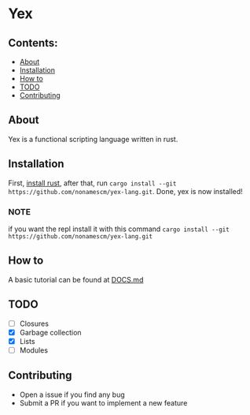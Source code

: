 # Yex

## Contents:

  * [About](#about)
  * [Installation](#installation)
  * [How to](#how-to)
  * [TODO](#todo)
  * [Contributing](#contributing)

## About

Yex is a functional scripting language written in rust. <!--TODO: More information-->

## Installation

First, [install rust](https://doc.rust-lang.org/book/ch01-01-installation.html),
after that, run `cargo install --git https://github.com/nonamescm/yex-lang.git`.
Done, yex is now installed!

### NOTE
if you want the repl install it with this command `cargo install --git https://github.com/nonamescm/yex-lang.git`

## How to

A basic tutorial can be found at [DOCS.md](/DOCS.md)

## TODO
  * [ ] Closures
  * [x] Garbage collection
  * [x] Lists
  * [ ] Modules

## Contributing
  * Open a issue if you find any bug
  * Submit a PR if you want to implement a new feature
